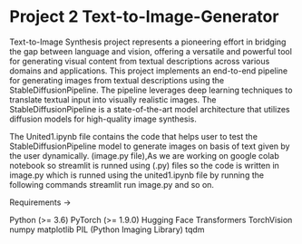 # Project 2 Text-to-Image-Generator
Text-to-Image Synthesis project represents a pioneering effort in bridging the gap between language and vision, offering a versatile and powerful tool for generating visual content from textual descriptions across various domains and applications.
This project implements an end-to-end pipeline for generating images from textual descriptions using the StableDiffusionPipeline. The pipeline leverages deep learning techniques to translate textual input into visually realistic images. The StableDiffusionPipeline is a state-of-the-art model architecture that utilizes diffusion models for high-quality image synthesis.

The United1.ipynb file contains the code that helps user to test the StableDiffusionPipeline model to generate images on basis of text given by the user dynamically.
(image.py file),As we are working on google colab notebook so streamlit is runned using (.py) files so the code is written in image.py which is runned using the united1.ipynb file by running the following commands streamlit run image.py and so on.


Requirements ->

Python (>= 3.6)
PyTorch (>= 1.9.0)
Hugging Face Transformers
TorchVision
numpy
matplotlib
PIL (Python Imaging Library)
tqdm
